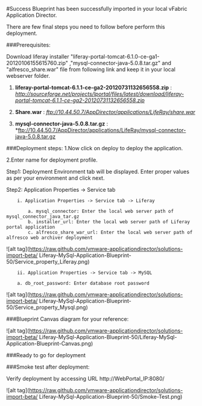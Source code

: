 #Success
Blueprint has been successfully imported in your local vFabric Application Director. 

There are  few final steps you need to follow before perform this deployment.

###Prerequisites:

Download liferay installer "liferay-portal-tomcat-6.1.0-ce-ga1-20120106155615760.zip" ,"mysql-connector-java-5.0.8.tar.gz" and "alfresco_share.war" file from following link and keep it in your local webserver folder.
 
1. **liferay-portal-tomcat-6.1.1-ce-ga2-20120731132656558.zip** :
    *http://sourceforge.net/projects/lportal/files/latest/download/liferay-portal-tomcat-6.1.1-ce-ga2-20120731132656558.zip*

2. **Share.war** : 
    *ftp://10.44.50.7/AppDirector/applications/LifeRay/share.war*


3. **mysql-connector-java-5.0.8.tar.gz** :
    *ftp://10.44.50.7/AppDirector/applications/LifeRay/mysql-connector-java-5.0.8.tar.gz


###Deployment steps:
1.Now click on deploy to deploy the application.

2.Enter name for deployment profile.

Step1: Deployment Environment tab will be displayed. Enter proper values as per your environment and click next.


Step2: Application Properties -> Service tab

		i. Application Properties -> Service tab -> Liferay
	
			a. mysql_connector: Enter the local web server path of mysql_connector_java_tar.gz 
            b. installer_url: Enter the local web server path of Liferay portal application    
            c. alfresco_share_war_url: Enter the local web server path of alfresco web archiver deployment  


![alt tag](https://raw.github.com/vmware-applicationdirector/solutions-import-beta/
Liferay-MySql-Application-Blueprint-50/Service_property_Liferay.png)

		
		ii. Application Properties -> Service tab -> MySQL  
	
		a. db_root_password: Enter database root password 
        
![alt tag](https://raw.github.com/vmware-applicationdirector/solutions-import-beta/
Liferay-MySql-Application-Blueprint-50/Service_property_Mysql.png)
	
###Blueprint Canvas diagram for your reference: 

![alt tag](https://raw.github.com/vmware-applicationdirector/solutions-import-beta/
Liferay-MySql-Application-Blueprint-50/Liferay-MySql-Application-Blueprint-Canvas.png)

###Ready to go for deployment

###Smoke test after deployment:

Verify deployment by accessing URL http://WebPortal_IP:8080/

![alt tag](https://raw.github.com/vmware-applicationdirector/solutions-import-beta/
Liferay-MySql-Application-Blueprint-50/Smoke-Test.png)



